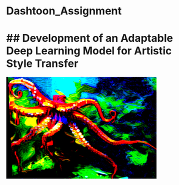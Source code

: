 # Dashtoon_Assignment

# ## Development of an Adaptable Deep Learning Model for Artistic Style Transfer

<img src='output5.0.png' width=80% />

